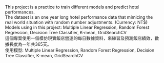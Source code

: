 This project is a practice to train different models and predict hotel performances.  
The dataset is an one year long hotel performance data that mimicing the real world situation with random number adjustments. (Currency: NT$)  
Models using in this project: Multiple Linear Regression, Random Forest Regression, Decision Tree Classifier, K-mean, GridSearchCV  
這個專案使用一個模仿現實飯店營運的每日數據資料，來練習及預測飯店績效，數據長度為一年共365天。  
使用模型: Multiple Linear Regression, Random Forest Regression, Decision Tree Classifier, K-mean, GridSearchCV  


